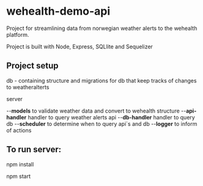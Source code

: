 # wehealth-demo-api

Project for streamlining data from norwegian weather alerts to the wehealth platform.

Project is built with Node, Express, SQLlite and Sequelizer

## Project setup

db - containing structure and migrations for db that keep tracks of changes to weatheralterts

server

--**models** to validate weather data and convert to wehealth structure
--**api-handler** handler to query weather alerts api
--**db-handler** handler to query db
--**scheduler** to determine when to query api`s and db
--**logger** to inform of actions

## To run server:

npm install

npm start
